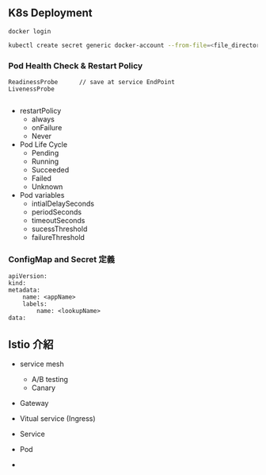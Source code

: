 ## K8s Deployment

```
docker login
```

```bash
kubectl create secret generic docker-account --from-file=<file_directory>
```

### Pod Health Check & Restart Policy

```
ReadinessProbe		// save at service EndPoint
LivenessProbe


```

* restartPolicy
  * always
  * onFailure
  * Never
* Pod Life Cycle
  * Pending
  * Running
  * Succeeded
  * Failed
  * Unknown
* Pod variables
  * intialDelaySeconds
  * periodSeconds
  * timeoutSeconds
  * sucessThreshold
  * failureThreshold

### ConfigMap and Secret 定義

```
apiVersion:
kind:
metadata:
	name: <appName>
	labels:
		name: <lookupName>
data:

```



## Istio 介紹

* service mesh
  * A/B testing
  * Canary



* Gateway
* Vitual service (Ingress)
* Service
* Pod
*